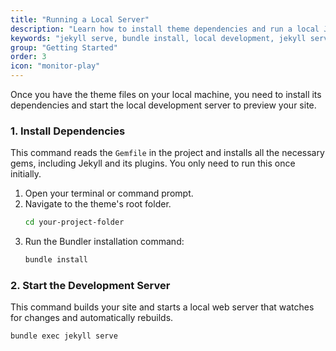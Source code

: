 ```yaml
---
title: "Running a Local Server"
description: "Learn how to install theme dependencies and run a local Jekyll server to preview your site and see changes live."
keywords: "jekyll serve, bundle install, local development, jekyll server"
group: "Getting Started"
order: 3
icon: "monitor-play"
---
```


Once you have the theme files on your local machine, you need to install its dependencies and start the local development server to preview your site.

### 1. Install Dependencies

This command reads the `Gemfile` in the project and installs all the necessary gems, including Jekyll and its plugins. You only need to run this once initially.

1.  Open your terminal or command prompt.
2.  Navigate to the theme's root folder.
    ```bash
    cd your-project-folder
    ```
3.  Run the Bundler installation command:
    ```bash
    bundle install
    ```

### 2. Start the Development Server

This command builds your site and starts a local web server that watches for changes and automatically rebuilds.

```bash
bundle exec jekyll serve